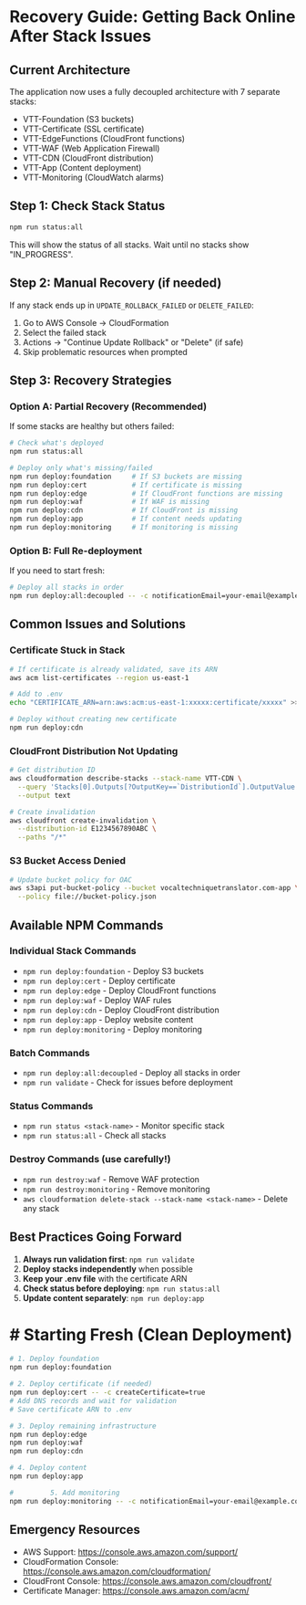 # Recovery Guide: Getting Back Online After Stack Issues

## Current Architecture

The application now uses a fully decoupled architecture with 7 separate stacks:
- VTT-Foundation (S3 buckets)
- VTT-Certificate (SSL certificate)
- VTT-EdgeFunctions (CloudFront functions)
- VTT-WAF (Web Application Firewall)
- VTT-CDN (CloudFront distribution)
- VTT-App (Content deployment)
- VTT-Monitoring (CloudWatch alarms)

## Step 1: Check Stack Status

```bash
npm run status:all
```

This will show the status of all stacks. Wait until no stacks show "IN_PROGRESS".

## Step 2: Manual Recovery (if needed)

If any stack ends up in `UPDATE_ROLLBACK_FAILED` or `DELETE_FAILED`:

1. Go to AWS Console → CloudFormation
2. Select the failed stack
3. Actions → "Continue Update Rollback" or "Delete" (if safe)
4. Skip problematic resources when prompted

## Step 3: Recovery Strategies

### Option A: Partial Recovery (Recommended)

If some stacks are healthy but others failed:

```bash
# Check what's deployed
npm run status:all

# Deploy only what's missing/failed
npm run deploy:foundation     # If S3 buckets are missing
npm run deploy:cert           # If certificate is missing
npm run deploy:edge           # If CloudFront functions are missing
npm run deploy:waf            # If WAF is missing
npm run deploy:cdn            # If CloudFront is missing
npm run deploy:app            # If content needs updating
npm run deploy:monitoring     # If monitoring is missing
```

### Option B: Full Re-deployment

If you need to start fresh:

```bash
# Deploy all stacks in order
npm run deploy:all:decoupled -- -c notificationEmail=your-email@example.com
```

## Common Issues and Solutions

### Certificate Stuck in Stack

```bash
# If certificate is already validated, save its ARN
aws acm list-certificates --region us-east-1

# Add to .env
echo "CERTIFICATE_ARN=arn:aws:acm:us-east-1:xxxxx:certificate/xxxxx" >> .env

# Deploy without creating new certificate
npm run deploy:cdn
```

### CloudFront Distribution Not Updating

```bash
# Get distribution ID
aws cloudformation describe-stacks --stack-name VTT-CDN \
  --query 'Stacks[0].Outputs[?OutputKey==`DistributionId`].OutputValue' \
  --output text

# Create invalidation
aws cloudfront create-invalidation \
  --distribution-id E1234567890ABC \
  --paths "/*"
```

### S3 Bucket Access Denied

```bash
# Update bucket policy for OAC
aws s3api put-bucket-policy --bucket vocaltechniquetranslator.com-app \
  --policy file://bucket-policy.json
```

## Available NPM Commands

### Individual Stack Commands
- `npm run deploy:foundation` - Deploy S3 buckets
- `npm run deploy:cert` - Deploy certificate
- `npm run deploy:edge` - Deploy CloudFront functions
- `npm run deploy:waf` - Deploy WAF rules
- `npm run deploy:cdn` - Deploy CloudFront distribution
- `npm run deploy:app` -         Deploy website content
- `npm run deploy:monitoring` - Deploy monitoring

### Batch Commands
- `npm run deploy:all:decoupled` - Deploy all stacks in order
- `npm run validate` - Check for issues before deployment

### Status Commands
- `npm run status <stack-name>` - Monitor specific stack
- `npm run status:all` - Check all stacks

### Destroy Commands (use carefully!)
- `npm run destroy:waf` - Remove WAF protection
- `npm run destroy:monitoring` - Remove monitoring
- `aws cloudformation delete-stack --stack-name <stack-name>` - Delete any stack

## Best Practices Going Forward

1. **Always run validation first**: `npm run validate`
2. **Deploy stacks independently** when possible
3. **Keep your .env file** with the certificate ARN
4. **Check status before deploying**: `npm run status:all`
5. **Update content separately**: `npm run deploy:app`

#        # Starting Fresh (Clean Deployment)

```bash
# 1. Deploy foundation
npm run deploy:foundation

# 2. Deploy certificate (if needed)
npm run deploy:cert -- -c createCertificate=true
# Add DNS records and wait for validation
# Save certificate ARN to .env

# 3. Deploy remaining infrastructure
npm run deploy:edge
npm run deploy:waf
npm run deploy:cdn

# 4. Deploy content
npm run deploy:app

#         5. Add monitoring
npm run deploy:monitoring -- -c notificationEmail=your-email@example.com
```

## Emergency Resources

- AWS Support: https://console.aws.amazon.com/support/
- CloudFormation Console: https://console.aws.amazon.com/cloudformation/
- CloudFront Console: https://console.aws.amazon.com/cloudfront/
- Certificate Manager: https://console.aws.amazon.com/acm/